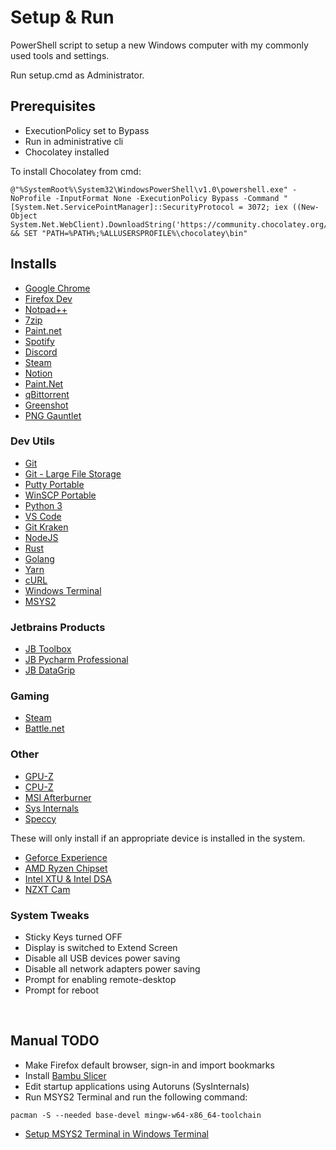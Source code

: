 # Setup & Run

PowerShell script to setup a new Windows computer with my commonly used tools and settings.

Run setup.cmd as Administrator.

## Prerequisites

* ExecutionPolicy set to Bypass
* Run in administrative cli
* Chocolatey installed

To install Chocolatey from cmd:

```console
@"%SystemRoot%\System32\WindowsPowerShell\v1.0\powershell.exe" -NoProfile -InputFormat None -ExecutionPolicy Bypass -Command "[System.Net.ServicePointManager]::SecurityProtocol = 3072; iex ((New-Object System.Net.WebClient).DownloadString('https://community.chocolatey.org/install.ps1'))" && SET "PATH=%PATH%;%ALLUSERSPROFILE%\chocolatey\bin"
```

## Installs

* [Google Chrome](https://www.google.com.au/intl/en_au/chrome/)
* [Firefox Dev](https://www.mozilla.org/en-US/firefox/developer/)
* [Notpad++](https://notepad-plus-plus.org/downloads/)
* [7zip](https://www.7-zip.org/download.html)
* [Paint.net](https://www.getpaint.net/download.html)
* [Spotify](https://www.spotify.com/au/download/windows/)
* [Discord](https://discord.com/download)
* [Steam](https://store.steampowered.com/about/)
* [Notion](https://www.notion.so/product)
* [Paint.Net](https://www.getpaint.net/)
* [qBittorrent](https://www.qbittorrent.org/)
* [Greenshot](https://getgreenshot.org/)
* [PNG Gauntlet](https://pnggauntlet.com/)

### Dev Utils

* [Git](https://git-scm.com/downloads)
* [Git - Large File Storage](https://git-lfs.github.com/)
* [Putty Portable](https://www.putty.org/)
* [WinSCP Portable](https://winscp.net/eng/index.php)
* [Python 3](https://www.python.org/downloads/)
* [VS Code](https://code.visualstudio.com/)
* [Git Kraken](https://www.gitkraken.com/)
* [NodeJS](https://nodejs.org/en/)
* [Rust](https://www.rust-lang.org/)
* [Golang](https://go.dev/)
* [Yarn](https://yarnpkg.com/)
* [cURL](https://curl.se/)
* [Windows Terminal](https://apps.microsoft.com/store/detail/windows-terminal/9N0DX20HK701?hl=en-au&gl=au)
* [MSYS2](https://www.msys2.org/)

### Jetbrains Products

* [JB Toolbox](https://www.jetbrains.com/toolbox-app/)
* [JB Pycharm Professional](https://www.jetbrains.com/pycharm/)
* [JB DataGrip](https://www.jetbrains.com/datagrip/)

### Gaming

* [Steam](https://store.steampowered.com/)
* [Battle.net](https://us.shop.battle.net/en-us)

### Other

* [GPU-Z](https://www.techpowerup.com/gpuz/)
* [CPU-Z](https://www.techpowerup.com/download/cpu-z/)
* [MSI Afterburner](https://www.msi.com/Landing/afterburner/graphics-cards)
* [Sys Internals](https://learn.microsoft.com/en-us/sysinternals/)
* [Speccy](https://www.ccleaner.com/speccy)

These will only install if an appropriate device is installed in the system.

* [Geforce Experience](https://www.nvidia.com/en-au/geforce/geforce-experience/)
* [AMD Ryzen Chipset](https://www.amd.com/en/products/chipsets-motherboards-desktop)
* [Intel XTU & Intel DSA](https://www.intel.com/content/www/us/en/download/17881/intel-extreme-tuning-utility-intel-xtu.html)
* [NZXT Cam](https://nzxt.com/en-AU/software/cam)

### System Tweaks

* Sticky Keys turned OFF
* Display is switched to Extend Screen
* Disable all USB devices power saving
* Disable all network adapters power saving
* Prompt for enabling remote-desktop
* Prompt for reboot

<br />

## Manual TODO

* Make Firefox default browser, sign-in and import bookmarks
* Install [Bambu Slicer](https://bambulab.com/en/download)
* Edit startup applications using Autoruns (SysInternals)
* Run MSYS2 Terminal and run the following command:

```console
pacman -S --needed base-devel mingw-w64-x86_64-toolchain
```

* [Setup MSYS2 Terminal in Windows Terminal](https://www.msys2.org/docs/terminals/)

